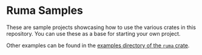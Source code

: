 # Ruma Samples

These are sample projects showcasing how to use the various crates in this repository. You can use
these as a base for starting your own project.

Other examples can be found in the [examples directory of the `ruma` crate](../crates/ruma/examples).
